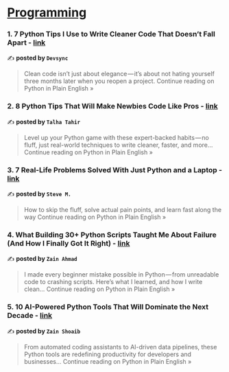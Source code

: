 
<h1><a href=https://medium.com/tag/programming/recommended target="_blank" rel="noopener noreferrer">Programming</a></h1>
<h3>1. 7 Python Tips I Use to Write Cleaner Code That Doesn’t Fall Apart - <a href="https://python.plainenglish.io/7-python-tips-i-use-to-write-cleaner-code-that-doesnt-fall-apart-28fa27ba8443?source=rss------programming-5" target="_blank" rel="noopener noreferrer">link</a></h3>

✍️ **posted by `Devsync`**

<blockquote>Clean code isn’t just about elegance — it’s about not hating yourself three months later when you reopen a project.
Continue reading on Python in Plain English »</blockquote>

<h3>2. 8 Python Tips That Will Make Newbies Code Like Pros - <a href="https://python.plainenglish.io/8-python-tips-that-will-make-newbies-code-like-pros-7471a670144a?source=rss------programming-5" target="_blank" rel="noopener noreferrer">link</a></h3>

✍️ **posted by `Talha Tahir`**

<blockquote>Level up your Python game with these expert-backed habits — no fluff, just real-world techniques to write cleaner, faster, and more…
Continue reading on Python in Plain English »</blockquote>

<h3>3. 7 Real-Life Problems Solved With Just Python and a Laptop - <a href="https://python.plainenglish.io/7-real-life-problems-solved-with-just-python-and-a-laptop-047e0038cac9?source=rss------programming-5" target="_blank" rel="noopener noreferrer">link</a></h3>

✍️ **posted by `Steve M.`**

<blockquote>How to skip the fluff, solve actual pain points, and learn fast along the way
Continue reading on Python in Plain English »</blockquote>

<h3>4. What Building 30+ Python Scripts Taught Me About Failure (And How I Finally Got It Right) - <a href="https://python.plainenglish.io/what-building-30-python-scripts-taught-me-about-failure-and-how-i-finally-got-it-right-6b3e8ef8ddff?source=rss------programming-5" target="_blank" rel="noopener noreferrer">link</a></h3>

✍️ **posted by `Zain Ahmad`**

<blockquote>I made every beginner mistake possible in Python — from unreadable code to crashing scripts. Here’s what I learned, and how I write clean…
Continue reading on Python in Plain English »</blockquote>

<h3>5. 10 AI-Powered Python Tools That Will Dominate the Next Decade - <a href="https://python.plainenglish.io/10-ai-powered-python-tools-that-will-dominate-the-next-decade-1c006cd3896c?source=rss------programming-5" target="_blank" rel="noopener noreferrer">link</a></h3>

✍️ **posted by `Zain Shoaib`**

<blockquote>From automated coding assistants to AI-driven data pipelines, these Python tools are redefining productivity for developers and businesses…
Continue reading on Python in Plain English »</blockquote>

